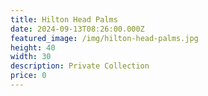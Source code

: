 ```yaml
---
title: Hilton Head Palms
date: 2024-09-13T08:26:00.000Z
featured_image: /img/hilton-head-palms.jpg
height: 40
width: 30
description: Private Collection
price: 0
---
```

